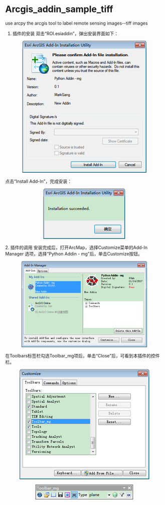 # Arcgis_addin_sample_tiff
use arcpy the arcgis tool to label remote sensing images--tiff images

1.	插件的安装
双击“ROI.esiaddin”，弹出安装界面如下：
<p align="center"><img src="imgs for github/setup1.png"\></p>
点击“Install Add-In”，完成安装：
<p align="center"><img src="imgs for github/setup2.png"\></p>
2.	插件的调用
安装完成后，打开ArcMap，选择Customize菜单的Add-In Manager 选项，选择“Python Addin - mg”后，单击Customize按钮。
<p align="center"><img src="imgs for github/use1.png" width="400"\></p>
在Toolbars标签栏勾选Toolbar_mg项后，单击“Close”后，可看到本插件的控件栏。
<p align="center"><img src="imgs for github/use2.png" \></p>
<p align="center"><img src="imgs for github/use3.png" \></p>
